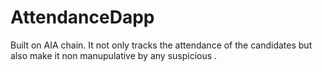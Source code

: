 # AttendanceDapp

Built on AIA chain. It not only tracks the attendance of the candidates but also make it non manupulative by any suspicious .